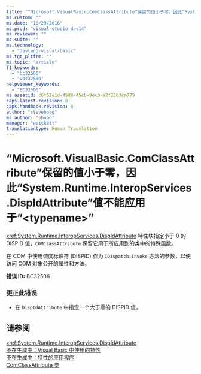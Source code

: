 ```yaml
---
title: "“Microsoft.VisualBasic.ComClassAttribute”保留的值小于零，因此“System.Runtime.InteropServices.DispIdAttribute”值不能应用于“&lt;typename&gt;” | Microsoft Docs"
ms.custom: ""
ms.date: "10/29/2016"
ms.prod: "visual-studio-dev14"
ms.reviewer: ""
ms.suite: ""
ms.technology: 
  - "devlang-visual-basic"
ms.tgt_pltfrm: ""
ms.topic: "article"
f1_keywords: 
  - "bc32506"
  - "vbc32506"
helpviewer_keywords: 
  - "BC32506"
ms.assetid: c6f52e1d-45d8-45cb-9ecb-a2f23b3ca779
caps.latest.revision: 8
caps.handback.revision: 8
author: "stevehoag"
ms.author: "shoag"
manager: "wpickett"
translationtype: Human Translation
---
```

# “Microsoft.VisualBasic.ComClassAttribute”保留的值小于零，因此“System.Runtime.InteropServices.DispIdAttribute”值不能应用于“&lt;typename&gt;”
<xref:System.Runtime.InteropServices.DispIdAttribute> 特性块指定小于 0 的 DISPID 值，`COMClassAttribute` 保留它用于所应用到的类中的特殊函数。  
  
 在 COM 中使用调度标识符 \(DISPID\) 作为 `IDispatch:Invoke` 方法的参数，以便访问 COM 对象公开的属性和方法。  
  
 **错误 ID:**  BC32506  
  
### 更正此错误  
  
-   在 `DispIdAttribute` 中指定一个大于零的 DISPID 值。  
  
## 请参阅  
 <xref:System.Runtime.InteropServices.DispIdAttribute>   
 [不在生成中：Visual Basic 中使用的特性](http://msdn.microsoft.com/zh-cn/22231318-8a40-49af-9245-e0aab723563b)   
 [不在生成中：特性的应用程序](http://msdn.microsoft.com/zh-cn/2b1703ed-4437-49b3-bc0b-568094324f47)   
 [ComClassAttribute 类](http://msdn.microsoft.com/zh-cn/5c2f0835-9210-47dc-bc59-5c1769953574)